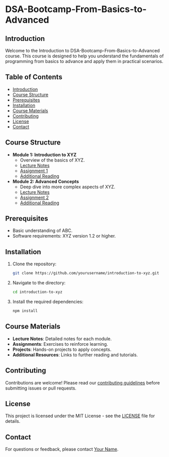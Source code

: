 # DSA-Bootcamp-From-Basics-to-Advanced

## Introduction
Welcome to the Introduction to DSA-Bootcamp-From-Basics-to-Advanced course. This course is designed to help you understand the fundamentals of programming from basics to advance and apply them in practical scenarios.

## Table of Contents
- [Introduction](#introduction)
- [Course Structure](#course-structure)
- [Prerequisites](#prerequisites)
- [Installation](#installation)
- [Course Materials](#course-materials)
- [Contributing](#contributing)
- [License](#license)
- [Contact](#contact)

## Course Structure
- **Module 1: Introduction to XYZ**
  - Overview of the basics of XYZ.
  - [Lecture Notes](Module1/LectureNotes.md)
  - [Assignment 1](Module1/Assignment1.md)
  - [Additional Reading](Module1/Resources/AdditionalReading.md)
- **Module 2: Advanced Concepts**
  - Deep dive into more complex aspects of XYZ.
  - [Lecture Notes](Module2/LectureNotes.md)
  - [Assignment 2](Module2/Assignment2.md)
  - [Additional Reading](Module2/Resources/AdditionalReading.md)

## Prerequisites
- Basic understanding of ABC.
- Software requirements: XYZ version 1.2 or higher.

## Installation
1. Clone the repository:
    ```bash
    git clone https://github.com/yourusername/introduction-to-xyz.git
    ```
2. Navigate to the directory:
    ```bash
    cd introduction-to-xyz
    ```
3. Install the required dependencies:
    ```bash
    npm install
    ```

## Course Materials
- **Lecture Notes**: Detailed notes for each module.
- **Assignments**: Exercises to reinforce learning.
- **Projects**: Hands-on projects to apply concepts.
- **Additional Resources**: Links to further reading and tutorials.

## Contributing
Contributions are welcome! Please read our [contributing guidelines](CONTRIBUTING.md) before submitting issues or pull requests.

## License
This project is licensed under the MIT License - see the [LICENSE](LICENSE) file for details.

## Contact
For questions or feedback, please contact [Your Name](mailto:your.email@example.com).
